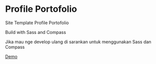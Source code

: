 # Profile Portofolio
Site Template Profile Portofolio

Build with Sass and Compass

Jika mau nge develop ulang di sarankan untuk menggunakan Sass dan Compass

<a href="http://lamputhemes.com/demo/profil/" target="_blank">Demo</a>

